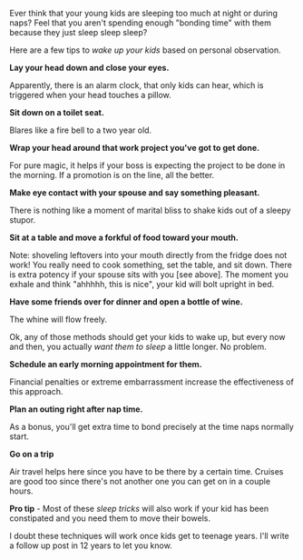 ﻿Ever think that your young kids are sleeping too much at night or during naps? Feel that you aren't spending enough "bonding time" with them because they just sleep sleep sleep?

Here are a few tips to *wake up your kids* based on personal observation.

**Lay your head down and close your eyes.** 

Apparently, there is an alarm clock, that only kids can hear, which is triggered when your head touches a pillow.

**Sit down on a toilet seat.**

 Blares like a fire bell to a two year old.

**Wrap your head around that work project you've got to get done.**

For pure magic, it helps if your boss is expecting the project to be done in the morning. If a promotion is on the line, all the better.

**Make eye contact with your spouse and say something pleasant.**

There is nothing like a moment of marital bliss to shake kids out of a sleepy stupor.

**Sit at a table and move a forkful of food toward your mouth.**

Note: shoveling leftovers into your mouth directly from the fridge does not work! You really need to cook something, set the table, and sit down. There is extra potency if your spouse sits with you [see above]. The moment you exhale and think "ahhhhh, this is nice", your kid will bolt upright in bed.

**Have some friends over for dinner and open a bottle of wine.** 

The whine will flow freely.

Ok, any of those methods should get your kids to wake up, but every now and then, you actually *want them to sleep* a little longer. No problem.

**Schedule an early morning appointment for them.**

Financial penalties or extreme embarrassment increase the effectiveness of this approach.

**Plan an outing right after nap time.**

As a bonus, you'll get extra time to bond precisely at the time naps normally start.

**Go on a trip**

Air travel helps here since you have to be there by a certain time. Cruises are good too since there's not another one you can get on in a couple hours.

**Pro tip** - Most of these *sleep tricks* will also work if your kid has been constipated and you need them to move their bowels.

I doubt these techniques will work once kids get to teenage years. I'll write a follow up post in 12 years to let you know.